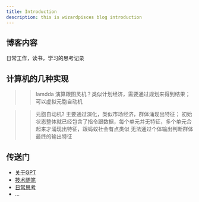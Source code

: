 ```yaml
---
title: Introduction
description: this is wizardpisces blog introduction
---
```


## 博客内容
日常工作，读书，学习的思考记录

## 计算机的几种实现
>> lamdda 演算跟图灵机？类似计划经济，需要通过规划来得到结果；可以虚拟元胞自动机

>> 元胞自动机? 主要通过演化，类似市场经济，群体涌现出特征；
初始状态整体就已经包含了指令跟数据，每个单元并无特征，多个单元合起来才涌现出特征，跟蚂蚁社会有点类似
无法通过个体输出判断群体最终的输出特征

## 传送门
* [关于GPT](/blog/关于GPT)
* [技术随笔](/blog/技术随笔)
* [日常思考](/blog/日常思考)
* ...